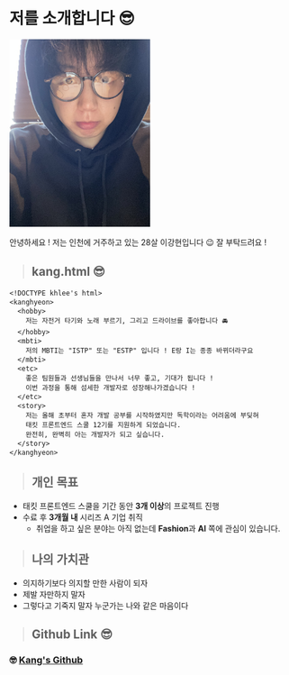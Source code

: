 # 저를 소개합니다 😎

<img src="../img/kang.jpeg" width="250" alt="이강현의 사진"/>

안녕하세요 ! 저는 인천에 거주하고 있는 28살 이강현입니다 😉 잘 부탁드려요 !

> ## kang.html 😎

    <!DOCTYPE khlee's html>
    <kanghyeon>
      <hobby>
        저는 자전거 타기와 노래 부르기, 그리고 드라이브를 좋아합니다 🚘
      </hobby>
      <mbti>
        저의 MBTI는 "ISTP" 또는 "ESTP" 입니다 ! E랑 I는 종종 바뀌더라구요
      </mbti>
      <etc>
        좋은 팀원들과 선생님들을 만나서 너무 좋고, 기대가 됩니다 !
        이번 과정을 통해 섬세한 개발자로 성장해나가겠습니다 !
      </etc>
      <story>
        저는 올해 초부터 혼자 개발 공부를 시작하였지만 독학이라는 어려움에 부딪혀
        태킷 프론트엔드 스쿨 12기를 지원하게 되었습니다.
        완전히, 완벽히 아는 개발자가 되고 싶습니다.
      </story>
    </kanghyeon>

> ## 개인 목표

- 태킷 프론트엔드 스쿨을 기간 동안 **3개 이상**의 프로젝트 진행
- 수료 후 **3개월 내** 시리즈 A 기업 취직
  - 취업을 하고 싶은 분야는 아직 없는데 **Fashion**과 **AI** 쪽에 관심이 있습니다.

> ## 나의 가치관

- 의지하기보다 의지할 만한 사람이 되자
- 제발 자만하지 말자
- 그렇다고 기죽지 말자 누군가는 나와 같은 마음이다

> ## Github Link 😎

### 🤓 [Kang's Github](https://github.com/llhyeon)
